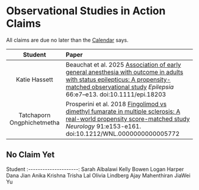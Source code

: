 # Observational Studies in Action Claims

All claims are due no later than the [Calendar](https://thomaselove.github.io/500-2025/calendar.html) says.

Student | Paper
:---------------------: | :----------------------------------------------------------------------------------------------------
Katie Hassett | Beauchat et al. 2025 [Association of early general anesthesia with outcome in adults with status epilepticus: A propensity-matched observational study](pdfs/Beauchat_2025.pdf) *Epilepsia* 66:e7–e13. doi:10.1111/epi.18203
Tatchaporn Ongphichetmetha | Prosperini et al. 2018 [Fingolimod vs dimethyl fumarate in multiple sclerosis: A real-world propensity score-matched study](pdfs/Prosperini_2018.pdf) *Neurology* 91:e153-e161. doi:10.1212/WNL.0000000000005772

## No Claim Yet

Student
:---------------------: 
Sarah Albalawi
Kelly Bowen
Logan Harper
Dana Jian
Anika Krishna
Trisha Lal
Olivia Lindberg
Ajay Mahenthiran
JiaWei Yu
